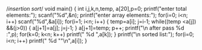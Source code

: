 /*insertion sort*/
void main()
{
int i,j,k,n,temp, a[20],p=0;
printf("enter total elements:");
scanf("%d",&n);
printf("enter array elements:");
for(i=0; i<n; i++)
scanf("%d",&a[i]);
for(i=1; i<n; i++)
{
temp=a[i];
j=i-1;
while((temp <a[j]) &&(j>0))
{
a[j+1]=a[j];
j=j-1;
}
a[j+1]=temp;
p++;
printf("\n after pass %d :",p);
for(k=0; k<n; k++)
printf(" %d ",a[k]);
}
printf("\n sorted list:");
for(i=0; i<n; i++)
printf(" %d ""\n",a[i]);
}

<!---
madsivam05/madsivam05 is a ✨ special ✨ repository because its `README.md` (this file) appears on your GitHub profile.
You can click the Preview link to take a look at your changes.
--->
